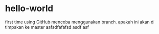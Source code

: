 # hello-world
first time using GitHub
mencoba menggunakan branch. apakah ini akan di timpakan ke master
aafsdfafafsd asdf asf